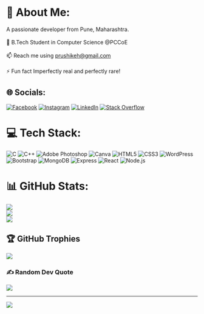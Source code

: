 # 💫 About Me:
A passionate developer from Pune, Maharashtra.<br><br>🌱 B.Tech Student in Computer Science @PCCoE<br><br>📫 Reach me using prushikeh@gmail.com<br><br>⚡ Fun fact Imperfectly real and perfectly rare!

## 🌐 Socials:
[![Facebook](https://img.shields.io/badge/Facebook-%231877F2.svg?logo=Facebook&logoColor=white)](https://facebook.com/patilrushikesh15) [![Instagram](https://img.shields.io/badge/Instagram-%23E4405F.svg?logo=Instagram&logoColor=white)](https://instagram.com/patil_rushikesh_) [![LinkedIn](https://img.shields.io/badge/LinkedIn-%230077B5.svg?logo=linkedin&logoColor=white)](https://linkedin.com/in/rushikesh1patil) [![Stack Overflow](https://img.shields.io/badge/-Stackoverflow-FE7A16?logo=stack-overflow&logoColor=white)](https://stackoverflow.com/users/rushikesh-patil) 

# 💻 Tech Stack:
![C](https://img.shields.io/badge/c-%2300599C.svg?style=for-the-badge&logo=c&logoColor=white) ![C++](https://img.shields.io/badge/c++-%2300599C.svg?style=for-the-badge&logo=c%2B%2B&logoColor=white) ![Adobe Photoshop](https://img.shields.io/badge/adobe%20photoshop-%2331A8FF.svg?style=for-the-badge&logo=adobe%20photoshop&logoColor=white) ![Canva](https://img.shields.io/badge/Canva-%2300C4CC.svg?style=for-the-badge&logo=Canva&logoColor=white) ![HTML5](https://img.shields.io/badge/html5-%23E34F26.svg?style=for-the-badge&logo=html5&logoColor=white) ![CSS3](https://img.shields.io/badge/css3-%231572B6.svg?style=for-the-badge&logo=css3&logoColor=white) ![WordPress](https://img.shields.io/badge/WordPress-%23117AC9.svg?style=for-the-badge&logo=WordPress&logoColor=white) ![Bootstrap](https://img.shields.io/badge/bootstrap-%238511FA.svg?style=for-the-badge&logo=bootstrap&logoColor=white) ![MongoDB](https://img.shields.io/badge/MongoDB-%2347A248.svg?style=for-the-badge&logo=mongodb&logoColor=white) ![Express](https://img.shields.io/badge/Express-%23404d59.svg?style=for-the-badge&logo=express&logoColor=white) ![React](https://img.shields.io/badge/React-%2361DAFB.svg?style=for-the-badge&logo=react&logoColor=white) ![Node.js](https://img.shields.io/badge/Node.js-%234C8C40.svg?style=for-the-badge&logo=node.js&logoColor=white)

# 📊 GitHub Stats:
![](https://github-readme-stats.vercel.app/api?username=patil-rushikesh&theme=dark&hide_border=false&include_all_commits=true&count_private=false)<br/>
![](https://github-readme-streak-stats.herokuapp.com/?user=patil-rushikesh&theme=dark&hide_border=false)<br/>
![](https://github-readme-stats.vercel.app/api/top-langs/?username=patil-rushikesh&theme=dark&hide_border=false&include_all_commits=true&count_private=false&layout=compact)

## 🏆 GitHub Trophies
![](https://github-profile-trophy.vercel.app/?username=patil-rushikesh&theme=monokai&no-frame=false&no-bg=true&margin-w=4)

### ✍️ Random Dev Quote
![](https://quotes-github-readme.vercel.app/api?type=horizontal&theme=radical)

---
[![](https://visitcount.itsvg.in/api?id=patil-rushikesh&icon=6&color=0)](https://visitcount.itsvg.in)
